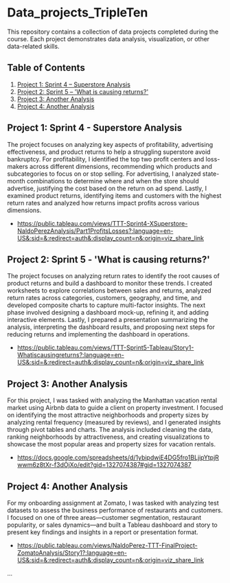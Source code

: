 # Data_projects_TripleTen

This repository contains a collection of data projects completed during the course. Each project demonstrates data analysis, visualization, or other data-related skills.

## Table of Contents
1. [Project 1: Sprint 4 – Superstore Analysis](#project-1-sprint-4--superstore-analysis)
2. [Project 2: Sprint 5 – 'What is causing returns?'](#project-2-sprint-5--what-is-causing-returns)
3. [Project 3: Another Analysis](#project-3-another-analysis)
4. [Project 4: Another Analysis](#project-4-another-analysis)

## Project 1: Sprint 4 - Superstore Analysis
The project focuses on analyzing key aspects of profitability, advertising effectiveness, and product returns to help a struggling superstore avoid bankruptcy. For profitability, I identified the top two profit centers and loss-makers across different dimensions, recommending which products and subcategories to focus on or stop selling. For advertising, I analyzed state-month combinations to determine where and when the store should advertise, justifying the cost based on the return on ad spend. Lastly, I examined product returns, identifying items and customers with the highest return rates and analyzed how returns impact profits across various dimensions.

- https://public.tableau.com/views/TTT-Sprint4-XSuperstore-NaldoPerezAnalysis/Part1ProfitsLosses?:language=en-US&:sid=&:redirect=auth&:display_count=n&:origin=viz_share_link

## Project 2: Sprint 5 - 'What is causing returns?'
The project focuses on analyzing return rates to identify the root causes of product returns and build a dashboard to monitor these trends. I created worksheets to explore correlations between sales and returns, analyzed return rates across categories, customers, geography, and time, and developed composite charts to capture multi-factor insights. The next phase involved designing a dashboard mock-up, refining it, and adding interactive elements. Lastly, I prepared a presentation summarizing the analysis, interpreting the dashboard results, and proposing next steps for reducing returns and implementing the dashboard in operations.

- https://public.tableau.com/views/TTT-Sprint5-Tableau/Story1-Whatiscausingreturns?:language=en-US&:sid=&:redirect=auth&:display_count=n&:origin=viz_share_link

## Project 3: Another Analysis
For this project, I was tasked with analyzing the Manhattan vacation rental market using Airbnb data to guide a client on property investment. I focused on identifying the most attractive neighborhoods and property sizes by analyzing rental frequency (measured by reviews), and I generated insights through pivot tables and charts. The analysis included cleaning the data, ranking neighborhoods by attractiveness, and creating visualizations to showcase the most popular areas and property sizes for vacation rentals.

- https://docs.google.com/spreadsheets/d/1ybipdwiE4DG5fro1BLjipYtpjRwwm6z8tXr-f3dOjXo/edit?gid=1327074387#gid=1327074387

## Project 4: Another Analysis
For my onboarding assignment at Zomato, I was tasked with analyzing test datasets to assess the business performance of restaurants and customers. I focused on one of three areas—customer segmentation, restaurant popularity, or sales dynamics—and built a Tableau dashboard and story to present key findings and insights in a report or presentation format.

- https://public.tableau.com/views/NaldoPerez-TTT-FinalProject-ZomatoAnalysis/Story1?:language=en-US&:sid=&:redirect=auth&:display_count=n&:origin=viz_share_link

...
